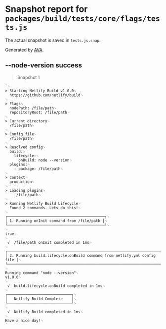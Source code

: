 # Snapshot report for `packages/build/tests/core/flags/tests.js`

The actual snapshot is saved in `tests.js.snap`.

Generated by [AVA](https://ava.li).

## --node-version success

> Snapshot 1

    `␊
    > Starting Netlify Build v1.0.0␊
      https://github.com/netlify/build␊
    ␊
    > Flags␊
      nodePath: /file/path␊
      repositoryRoot: /file/path␊
    ␊
    > Current directory␊
      /file/path␊
    ␊
    > Config file␊
      /file/path␊
    ␊
    > Resolved config␊
      build:␊
        lifecycle:␊
          onBuild: node --version␊
      plugins:␊
        - package: /file/path␊
    ␊
    > Context␊
      production␊
    ␊
    > Loading plugins␊
       - /file/path␊
    ␊
    > Running Netlify Build Lifecycle␊
      Found 2 commands. Lets do this!␊
    ␊
    ┌────────────────────────────────────────────┐␊
    │ 1. Running onInit command from /file/path │␊
    └────────────────────────────────────────────┘␊
    ␊
    true␊
    ␊
     √  /file/path onInit completed in 1ms␊
    ␊
    ┌─────────────────────────────────────────────────────────────────────────┐␊
    │ 2. Running build.lifecycle.onBuild command from netlify.yml config file │␊
    └─────────────────────────────────────────────────────────────────────────┘␊
    ␊
    Running command "node --version"␊
    v1.0.0␊
    ␊
     √  build.lifecycle.onBuild completed in 1ms␊
    ␊
    ┌─────────────────────────────┐␊
    │   Netlify Build Complete    │␊
    └─────────────────────────────┘␊
    ␊
     √  Netlify Build completed in 1ms␊
    ␊
    Have a nice day!␊
    `
